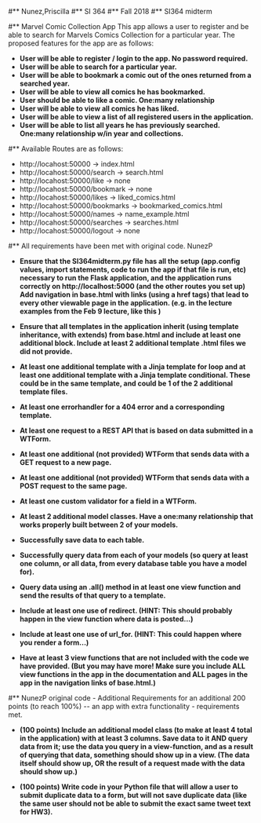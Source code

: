 #** Nunez,Priscilla 
#** SI 364 
#** Fall 2018
#** SI364 midterm

#** Marvel Comic Collection App
This app allows a user to register and be able to search for Marvels Comics Collection for a particular year.
The proposed features for the app are as follows:

- **User will be able to register / login to the app. No password required.**
- **User will be able to search for a particular year.**
- **User will be able to bookmark a comic out of the ones returned from a searched year.**
- **User will be able to view all comics he has bookmarked.**
- **User should be able to like a comic. One:many relationship**
- **User will be able to view all comics he has liked.** 
- **User will be able to view a list of all registered users in the application.**
- **User will be able to list all years he has previously searched. One:many relationship w/in year and collections.**

#** Available Routes are as follows:

- http://locahost:50000 -> index.html
- http://locahost:50000/search -> search.html
- http://locahost:50000/like -> none
- http://locahost:50000/bookmark -> none
- http://locahost:50000/likes -> liked_comics.html
- http://locahost:50000/bookmarks -> bookmarked_comics.html
- http://locahost:50000/names -> name_example.html
- http://locahost:50000/searches -> searches.html
- http://locahost:50000/logout -> none


#** All requirements have been met with original code. NunezP 

 - **Ensure that the SI364midterm.py file has all the setup (app.config values, import statements, code to run the app if that file is run, etc) necessary to run the Flask application, and the application runs correctly on http://localhost:5000 (and the other routes you set up)
 Add navigation in base.html with links (using a href tags) that lead to every other viewable page in the application. (e.g. in the lecture examples from the Feb 9 lecture, like this )**

 - **Ensure that all templates in the application inherit (using template inheritance, with extends) from base.html and include at least one additional block.
 Include at least 2 additional template .html files we did not provide.**

 - **At least one additional template with a Jinja template for loop and at least one additional template with a Jinja template conditional.
These could be in the same template, and could be 1 of the 2 additional template files.**
 
 - **At least one errorhandler for a 404 error and a corresponding template.**
 
 - **At least one request to a REST API that is based on data submitted in a WTForm.**

 - **At least one additional (not provided) WTForm that sends data with a GET request to a new page.**
 
 - **At least one additional (not provided) WTForm that sends data with a POST request to the same page.**
 
 - **At least one custom validator for a field in a WTForm.**

 - **At least 2 additional model classes.
 Have a one:many relationship that works properly built between 2 of your models.**
 
 - **Successfully save data to each table.**
 
 - **Successfully query data from each of your models (so query at least one column, or all data, from every database table you have a model for).**
 
 - **Query data using an .all() method in at least one view function and send the results of that query to a template.**
 
 - **Include at least one use of redirect. (HINT: This should probably happen in the view function where data is posted...)**
 
 - **Include at least one use of url_for. (HINT: This could happen where you render a form...)**
 
 - **Have at least 3 view functions that are not included with the code we have provided. (But you may have more! Make sure you include ALL view functions in the app in the documentation and ALL pages in the app in the navigation links of base.html.)**

#** NunezP original code - Additional Requirements for an additional 200 points (to reach 100%) -- an app with extra functionality - requirements met.

- **(100 points) Include an additional model class (to make at least 4 total in the application) with at least 3 columns. Save data to it AND query data from it; use the data you query in a view-function, and as a result of querying that data, something should show up in a view. (The data itself should show up, OR the result of a request made with the data should show up.)**

- **(100 points) Write code in your Python file that will allow a user to submit duplicate data to a form, but will not save duplicate data (like the same user should not be able to submit the exact same tweet text for HW3).**
